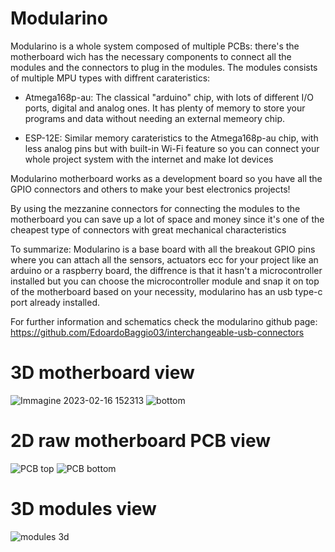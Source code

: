 
# Modularino
Modularino is a whole system composed of multiple PCBs: there's the motherboard wich has the necessary components to connect all the modules and the connectors to plug in the modules. The modules consists of multiple MPU types with diffrent carateristics:



- Atmega168p-au: The classical "arduino" chip, with lots of different I/O ports, digital and analog ones. It has plenty of memory to store your programs and data without needing an external memeory chip.


- ESP-12E: Similar memory carateristics to the Atmega168p-au chip, with less analog pins but with built-in Wi-Fi feature so you can connect your whole project system with the internet and make Iot devices

Modularino motherboard works as a development board so you have all the GPIO connectors and others to make your best electronics projects!

By using the mezzanine connectors for connecting the modules to the motherboard you can save up a lot of space and money since it's one of the cheapest type of connectors with great mechanical characteristics



To summarize: Modularino is a base board with all the breakout GPIO pins where you can attach all the sensors, actuators ecc for your project like an arduino or a raspberry board, the diffrence is that it hasn't a microcontroller installed but you can choose the microcontroller module and snap it on top of the motherboard based on your necessity, modularino has an usb type-c port already installed.



For further information and schematics check the modularino github page: https://github.com/EdoardoBaggio03/interchangeable-usb-connectors
# 3D motherboard view
![Immagine 2023-02-16 152313](https://user-images.githubusercontent.com/102879259/219391611-ac6b1fe4-5904-4116-b0f2-95f73ac257cf.png)
![bottom](https://user-images.githubusercontent.com/102879259/219391675-64891d52-dc83-44f4-a928-20fb22e97843.png)

# 2D raw motherboard PCB view
![PCB top](https://user-images.githubusercontent.com/102879259/219392039-9c5d5c67-841a-4494-907c-05bc4520acc0.png)
![PCB bottom](https://user-images.githubusercontent.com/102879259/219392057-8e205330-5c20-427d-a049-137ff45810b4.png)

# 3D modules view
![modules 3d](https://user-images.githubusercontent.com/102879259/219393860-ac0a5ac8-c43e-4fed-a744-98efab60c110.jpg)


